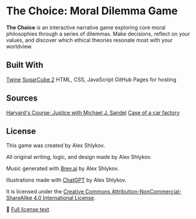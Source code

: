 # The Choice: Moral Dilemma Game

**The Choice** is an interactive narrative game exploring core moral philosophies through a series of dilemmas. Make decisions, reflect on your values, and discover which ethical theories resonate most with your worldview.

## Built With
[Twine](https://twinery.org/)
[SugarCube 2](https://www.motoslave.net/sugarcube/)
HTML, CSS, JavaScript
GitHub Pages for hosting

## Sources
[Harvard's Course: Justice with Michael J. Sandel](https://sandel.scholars.harvard.edu/justice)
[Case of a car factory](https://scholars.fhsu.edu/cgi/viewcontent.cgi?article=1104&context=jiibr)

## License
This game was created by Alex Shlykov.

All original writing, logic, and design made by Alex Shlykov.

Music generated with [Brev.ai](https://brev.ai/) by Alex Shlykov.

Illustrations made with [ChatGPT](https://chatgpt.com/) by Alex Shlykov.

It is licensed under the [Creative Commons Attribution-NonCommercial-ShareAlike 4.0 International License](https://creativecommons.org/licenses/by-nc-sa/4.0/).

🔗 [Full license text](https://creativecommons.org/licenses/by-nc-sa/4.0/legalcode)

